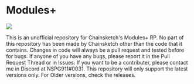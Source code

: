# Modules+

![](https://img.shields.io/github/downloads/NSPC911/Modules-Plus/total?style=flat)

This is an unofficial repository for Chainsketch's Modules+ RP.
No part of this repository has been made by Chainsketch other than the code that it contains.
Changes in code will always be a pull request and tested before for bugs.
If anyone of you have any bugs, please report it in the Pull Request Thread or in Issues.
If you want to be a contributer, please contact me in Discord at NSPG911#0031.
This repository will only support the latest versions only. For Older versions, check the releases.
